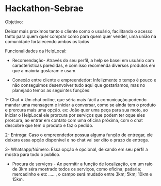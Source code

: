 # Hackathon-Sebrae

Objetivo: 

Deixar mais proximos tanto o cliente como o usuário, facilitando o acesso tanto para quem quer comprar como para quem quer vender, uma união na comunidade fortalecendo ambos os lados


Funcionalidades da HelpLocal:

* Recomendação- Através do seu perfil, a help se basei em usuário com caracteristicas parecidas, e com isso recomenda diversos produtos em que a maioria gostaram e usam. 

* Conexão entre cliente e empreendedor: Infelizmente o tempo é pouco e não conseguimos desenvolver tudo aqui que gostariamos, mas no planejado temos as seguintes funções: 

1- Chat = Um chat online, que séria mais fácil a comunicação podendo mandar uma mensagem e iniciar a conversar, como se ainda tem o produto e prorcura mais uma opção.
ex: João quer uma peça para sua moto, ao iniciar o HelpLocal ele prorcura por serviços que podem ter oque eles prorcura, ao entrar em contato com uma oficina próxima, com o chat descobre que tem o produto e faz o pedido.

2- Entrega: Caso o empreendedor possua alguma função de entregar, ele deixara essa opção disponivel e no chat vai ser dito o prazo de entrega.

3- Whatsapp/Número: Essa opção é opcional, deixando em seu pérfil a mostra para todo o publíco.

* Procura de serviços - Ao permitir a função de localização, em um raio de 3km séra mostrado todos os serviços, como oficina; padaria; mercadinho e etc ..... , o campo será mudado entre 3km; 5km; 10km e 15km.


